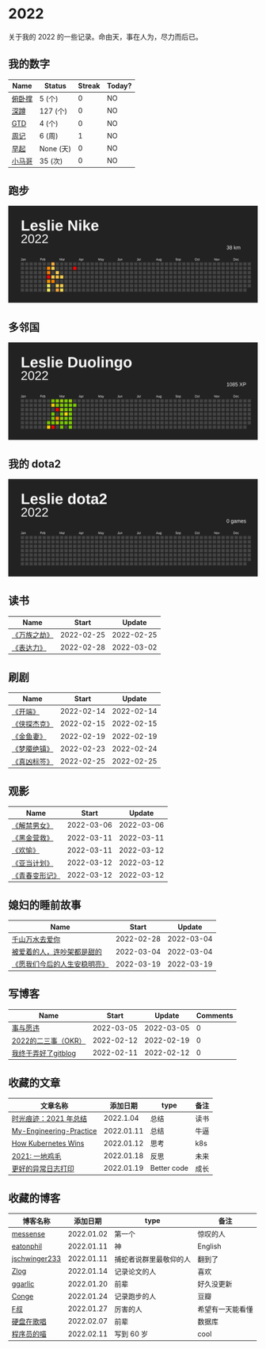 # 2022
关于我的 2022 的一些记录。命由天，事在人为，尽力而后已。

## 我的数字

<!--START_SECTION:my_number-->
| Name | Status | Streak | Today? | 
 | ---- | ---- | ---- | ---- |
| [俯卧撑](https://github.com/lesnolie/2022/issues/7) | 5 (个) | 0 | NO |
| [深蹲](https://github.com/lesnolie/2022/issues/11) | 127 (个) | 0 | NO |
| [GTD](https://github.com/lesnolie/2022/issues/8) | 4 (个) | 0 | NO |
| [周记](https://github.com/lesnolie/2022/issues/5) | 6 (周) | 1 | NO |
| [早起](https://github.com/lesnolie/2022/issues/2) | None (天) | 0 | NO |
| [小马哥](https://github.com/lesnolie/2022/issues/13) | 35 (次) | 0 | NO |

<!--END_SECTION:my_number-->

## 跑步

![](https://raw.githubusercontent.com/lesnolie/githubposter/master/examples/nike.svg)

## 多邻国

![](https://raw.githubusercontent.com/lesnolie/githubposter/master/examples/duolingo.svg)

## 我的 dota2
![](https://raw.githubusercontent.com/lesnolie/githubposter/master/examples/dota2.svg)

## 读书

<!--START_SECTION:my_read-->
| Name | Start | Update | 
 | ---- | ---- | ---- | 
| [《万族之劫》](https://github.com/lesnolie/2022/issues/3#issuecomment-1050518835) | 2022-02-25 | 2022-02-25 | 
| [《表达力》](https://github.com/lesnolie/2022/issues/3#issuecomment-1054403980) | 2022-02-28 | 2022-03-02 | 

<!--END_SECTION:my_read-->


## 刷剧

<!--START_SECTION:my_drama-->
| Name | Start | Update | 
 | ---- | ---- | ---- | 
| [《开端》](https://github.com/lesnolie/2022/issues/6#issuecomment-1038828119) | 2022-02-14 | 2022-02-14 | 
| [《侠探杰克》](https://github.com/lesnolie/2022/issues/6#issuecomment-1040285447) | 2022-02-15 | 2022-02-15 | 
| [《金鱼妻》](https://github.com/lesnolie/2022/issues/6#issuecomment-1045987595) | 2022-02-19 | 2022-02-19 | 
| [《梦魇绝镇》](https://github.com/lesnolie/2022/issues/6#issuecomment-1048710070) | 2022-02-23 | 2022-02-24 | 
| [《真凶标签》](https://github.com/lesnolie/2022/issues/6#issuecomment-1050518580) | 2022-02-25 | 2022-02-25 | 

<!--END_SECTION:my_drama-->


## 观影

<!--START_SECTION:my_movie-->
| Name | Start | Update | 
 | ---- | ---- | ---- | 
| [《解禁男女》](https://github.com/lesnolie/2022/issues/4#issuecomment-1059950745) | 2022-03-06 | 2022-03-06 | 
| [《黑金营救》](https://github.com/lesnolie/2022/issues/4#issuecomment-1065109215) | 2022-03-11 | 2022-03-11 | 
| [《欢愉》](https://github.com/lesnolie/2022/issues/4#issuecomment-1065109460) | 2022-03-11 | 2022-03-12 | 
| [《亚当计划》](https://github.com/lesnolie/2022/issues/4#issuecomment-1065895630) | 2022-03-12 | 2022-03-12 | 
| [《青春变形记》](https://github.com/lesnolie/2022/issues/4#issuecomment-1065896054) | 2022-03-12 | 2022-03-12 | 

<!--END_SECTION:my_movie-->

## 媳妇的睡前故事

<!--START_SECTION:my_story-->
| Name | Start | Update | 
 | ---- | ---- | ---- | 
| [千山万水去爱你](https://github.com/lesnolie/2022/issues/12#issuecomment-1054428269) | 2022-02-28 | 2022-03-04 | 
| [被爱着的人，连吵架都是甜的](https://github.com/lesnolie/2022/issues/12#issuecomment-1059310378) | 2022-03-04 | 2022-03-04 | 
| [《愿我们今后的人生安稳明亮》](https://github.com/lesnolie/2022/issues/12#issuecomment-1073031679) | 2022-03-19 | 2022-03-19 | 

<!--END_SECTION:my_story-->

## 写博客
<!--START_SECTION:my_blog-->
| Name | Start | Update | Comments | 
 | ---- | ---- | ---- | ---- |
| [事与愿违](https://github.com/lesnolie/Marverick/issues/3) | 2022-03-05 | 2022-03-05 | 0 | 
| [2022的二三事（OKR）](https://github.com/lesnolie/Marverick/issues/2) | 2022-02-12 | 2022-02-19 | 0 | 
| [我终于弄好了gitblog](https://github.com/lesnolie/Marverick/issues/1) | 2022-02-11 | 2022-02-12 | 0 | 

<!--END_SECTION:my_blog-->


## 收藏的文章
| 文章名称 | 添加日期 | type | 备注 |
| ------- | ------- | ---- | ---- |
| [时光痕迹：2021 年总结](https://blog.k8s.li/2021.html) | 2022.1.04 | 总结 | 读书 |
| [My-Engineering-Practice](https://github.com/jschwinger233/jschwinger23.github.io/blob/master/_posts/2019-12-25-My-Engineering-Practice.md) | 2022.01.11 | 总结 | 牛逼 |
| [How Kubernetes Wins](https://cmgs.me/life/how-k8s-wins) | 2022.01.12 | 思考 | k8s |
| [2021: 一地鸡毛](http://www.kilerd.me/summaries-my-2021/) | 2022.01.18 | 反思 | 未来 |
| [更好的异常日志打印](https://wklken.me/posts/2022/01/16/better-code-2-logging.html) | 2022.01.19 | Better code | 成长 |


## 收藏的博客
| 博客名称 | 添加日期 | type | 备注 |
| ------- | ------- | ---- | ---- |
| [messense](https://keybase.io/messense) | 2022.01.02 | 第一个 | 惊叹的人 |
| [eatonphil](https://keybase.io/messense) | 2022.01.11 | 神 | English |
| [jschwinger233](https://github.com/jschwinger233/jschwinger23.github.io/tree/master/_posts) | 2022.01.11 | 捕蛇者说群里最敬仰的人 | 翻到了 |
| [Zlog](https://www.zlog.in/) | 2022.01.14 | 记录论文的人 | 喜欢 |
| [ggarlic](http://ggarlic.org/) | 2022.01.20 | 前辈 | 好久没更新 |
| [Conge](https://conge.github.io/) | 2022.01.24 | 记录跑步的人 | 豆瓣 |
| [F叔](http://flaneur2020.github.io/) | 2022.01.27 | 厉害的人 | 希望有一天能看懂 |
| [硬盘在歌唱](https://disksing.com/) | 2022.02.07 | 前辈 | 数据库 |
| [程序员的喵](https://catcoding.me/archives/) | 2022.02.11 | 写到 60 岁 | cool |
